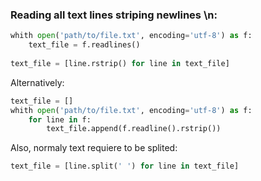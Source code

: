 ### Reading all text lines striping newlines \n:

```python
whith open('path/to/file.txt', encoding='utf-8') as f:
    text_file = f.readlines()
    
text_file = [line.rstrip() for line in text_file]  
```

Alternatively:

```python
text_file = []
whith open('path/to/file.txt', encoding='utf-8') as f:
    for line in f:
        text_file.append(f.readline().rstrip())
```

Also, normaly text requiere to be splited:

```python
text_file = [line.split(' ') for line in text_file]
```
